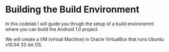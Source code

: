 # Building the Build Environment

In this codelab I will guide you thrugh the setup of a build environemnt where you can build the Android 1.0 project.

We will create a VM (virtual Machine) in Oracle VirtualBox that runs Ubuntu v10.04 32-bit OS.

